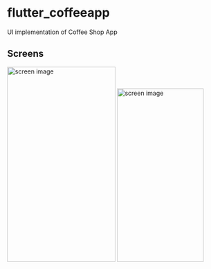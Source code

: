 # flutter_coffeeapp
UI implementation of Coffee Shop App

## Screens
<img src="images/firstscreen.png" alt="screen image" width="250" height="450"> <img src="images/secondscreen.png" alt="screen image" width="200" height="400">  
